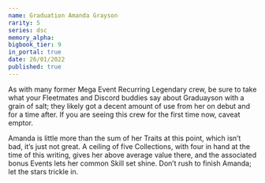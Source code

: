 ```yaml
---
name: Graduation Amanda Grayson
rarity: 5
series: dsc
memory_alpha:
bigbook_tier: 9
in_portal: true
date: 26/01/2022
published: true
---
```


As with many former Mega Event Recurring Legendary crew, be sure to take what your Fleetmates and Discord buddies say about Graduayson with a grain of salt; they likely got a decent amount of use from her on debut and for a time after. If you are seeing this crew for the first time now, caveat emptor. 

Amanda is little more than the sum of her Traits at this point, which isn’t bad, it’s just not great. A ceiling of five Collections, with four in hand at the time of this writing, gives her above average value there, and the associated bonus Events lets her common Skill set shine. Don’t rush to finish Amanda; let the stars trickle in.
